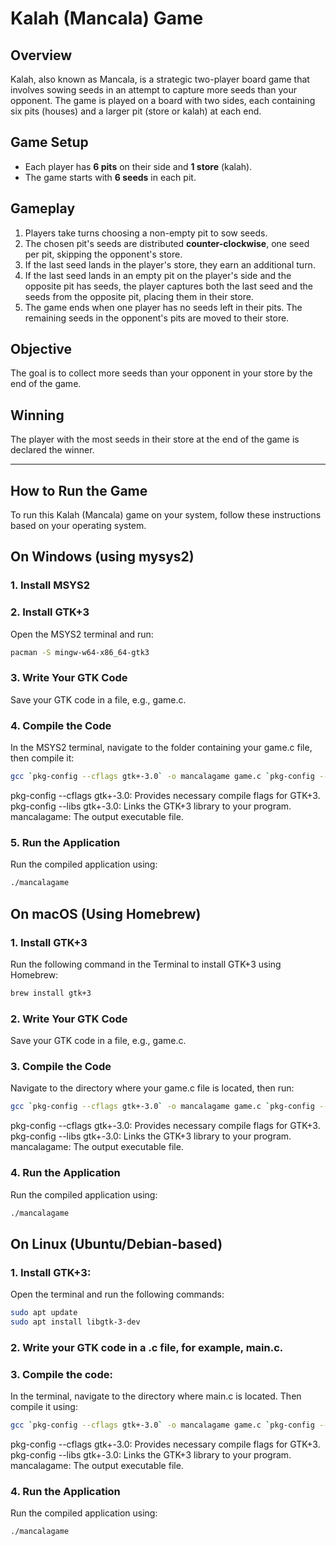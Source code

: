 # Kalah (Mancala) Game

## Overview
Kalah, also known as Mancala, is a strategic two-player board game that involves sowing seeds in an attempt to capture more seeds than your opponent. The game is played on a board with two sides, each containing six pits (houses) and a larger pit (store or kalah) at each end.

## Game Setup
- Each player has **6 pits** on their side and **1 store** (kalah).
- The game starts with **6 seeds** in each pit.

## Gameplay
1. Players take turns choosing a non-empty pit to sow seeds.
2. The chosen pit's seeds are distributed **counter-clockwise**, one seed per pit, skipping the opponent's store.
3. If the last seed lands in the player's store, they earn an additional turn.
4. If the last seed lands in an empty pit on the player's side and the opposite pit has seeds, the player captures both the last seed and the seeds from the opposite pit, placing them in their store.
5. The game ends when one player has no seeds left in their pits. The remaining seeds in the opponent's pits are moved to their store.

## Objective
The goal is to collect more seeds than your opponent in your store by the end of the game.

## Winning
The player with the most seeds in their store at the end of the game is declared the winner.

---

## How to Run the Game

To run this Kalah (Mancala) game on your system, follow these instructions based on your operating system.

## On Windows (using mysys2)

### 1. Install MSYS2
### 2. Install GTK+3
Open the MSYS2 terminal and run:
```bash
pacman -S mingw-w64-x86_64-gtk3
```
### 3. Write Your GTK Code
Save your GTK code in a file, e.g., game.c.
### 4. Compile the Code
In the MSYS2 terminal, navigate to the folder containing your game.c file, then compile it:
```bash
gcc `pkg-config --cflags gtk+-3.0` -o mancalagame game.c `pkg-config --libs gtk+-3.0`
```
pkg-config --cflags gtk+-3.0: Provides necessary compile flags for GTK+3.
pkg-config --libs gtk+-3.0: Links the GTK+3 library to your program.
mancalagame: The output executable file.
### 5. Run the Application
Run the compiled application using:
```bash
./mancalagame
```

## On macOS (Using Homebrew)

### 1. Install GTK+3
Run the following command in the Terminal to install GTK+3 using Homebrew:
```bash
brew install gtk+3
```
### 2. Write Your GTK Code
Save your GTK code in a file, e.g., game.c.
### 3. Compile the Code
Navigate to the directory where your game.c file is located, then run:
```bash
gcc `pkg-config --cflags gtk+-3.0` -o mancalagame game.c `pkg-config --libs gtk+-3.0`
```
pkg-config --cflags gtk+-3.0: Provides necessary compile flags for GTK+3.
pkg-config --libs gtk+-3.0: Links the GTK+3 library to your program.
mancalagame: The output executable file.
### 4. Run the Application
Run the compiled application using:
```bash
./mancalagame
```

## On Linux (Ubuntu/Debian-based)
### 1. Install GTK+3:
Open the terminal and run the following commands:
```bash
sudo apt update
sudo apt install libgtk-3-dev
```
### 2. Write your GTK code in a .c file, for example, main.c.
### 3. Compile the code:
In the terminal, navigate to the directory where main.c is located. Then compile it using:
```bash
gcc `pkg-config --cflags gtk+-3.0` -o mancalagame game.c `pkg-config --libs gtk+-3.0`
```
pkg-config --cflags gtk+-3.0: Provides necessary compile flags for GTK+3.
pkg-config --libs gtk+-3.0: Links the GTK+3 library to your program.
mancalagame: The output executable file.
### 4. Run the Application
Run the compiled application using:
```bash
./mancalagame
```









